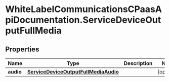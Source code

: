 # WhiteLabelCommunicationsCPaasApiDocumentation.ServiceDeviceOutputFullMedia

## Properties

Name | Type | Description | Notes
------------ | ------------- | ------------- | -------------
**audio** | [**ServiceDeviceOutputFullMediaAudio**](ServiceDeviceOutputFullMediaAudio.md) |  | [optional] 


